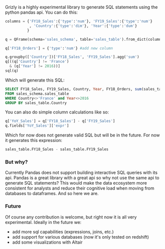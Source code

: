 Grizly is a highly experimental library to generate SQL statements using the python pandas api. You can do this:

```python
columns = {'FY18_Sales':{'type':'num'}, 'FY19_Sales':{'type':'num'}
           , 'Country':{'type':'dim'}, 'Year':{'type':'dum'}
          }

q = QFrame(schema='sales_schema', table='sales_table').from_dict(columns)

q['FY18_Orders'] = {'type':'num'} #add new column

q.groupby(['Country'])['FY18_Sales', 'FY19_Sales'].agg('sum')
q[((q['Country'] != 'France')
  & (q['Year'] != 2016))]
sql(q)
```
Which will generate this SQL:
```sql
SELECT FY18_Sales, FY19_Sales, Country, Year, FY18_Orders, sum(sales_table.FY18_Sales), sum(sales_table.FY19_Sales) 
FROM sales_schema.sales_table 
WHERE Country<>'France' and Year<>2016 
GROUP BY sales_table.Country
```
You can also do simple column calculations like so:

```python
q['YoY_Sales'] = q['FY18_Sales'] - q['FY19_Sales']
q.fields['YoY_Sales']['expr']
```
Which for now does not generate valid SQL but will be in the future. For now it generates this expression:

```sql
sales_table.FY18_Sales - sales_table.FY19_Sales
```
### But why?
Currently Pandas does not support building interactive SQL queries with its api. Pandas is a great library with a great api so why not use the same api to generate SQL statements? This would make the data ecosystem more consistent for analysts and reduce their cognitive load when moving from databases to dataframes. And so here we are.

### Future

Of course any contribution is welcome, but right now it is all very experimental. Ideally in the future we:

* add more sql capabilities (expressions, joins, etc.)
* add support for various databases (now it's only tested on redshift)
* add some visualizations with Altair